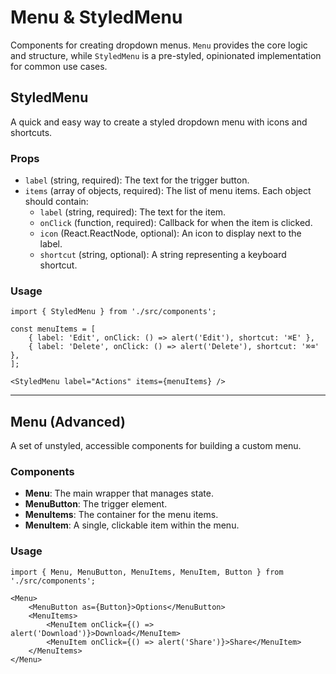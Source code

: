 # Menu & StyledMenu

Components for creating dropdown menus. `Menu` provides the core logic and structure, while `StyledMenu` is a pre-styled, opinionated implementation for common use cases.

## StyledMenu

A quick and easy way to create a styled dropdown menu with icons and shortcuts.

### Props
*   `label` (string, required): The text for the trigger button.
*   `items` (array of objects, required): The list of menu items. Each object should contain:
    *   `label` (string, required): The text for the item.
    *   `onClick` (function, required): Callback for when the item is clicked.
    *   `icon` (React.ReactNode, optional): An icon to display next to the label.
    *   `shortcut` (string, optional): A string representing a keyboard shortcut.

### Usage
```tsx
import { StyledMenu } from './src/components';

const menuItems = [
    { label: 'Edit', onClick: () => alert('Edit'), shortcut: '⌘E' },
    { label: 'Delete', onClick: () => alert('Delete'), shortcut: '⌘⌫' },
];

<StyledMenu label="Actions" items={menuItems} />
```

---

## Menu (Advanced)

A set of unstyled, accessible components for building a custom menu.

### Components
*   **Menu**: The main wrapper that manages state.
*   **MenuButton**: The trigger element.
*   **MenuItems**: The container for the menu items.
*   **MenuItem**: A single, clickable item within the menu.

### Usage
```tsx
import { Menu, MenuButton, MenuItems, MenuItem, Button } from './src/components';

<Menu>
    <MenuButton as={Button}>Options</MenuButton>
    <MenuItems>
        <MenuItem onClick={() => alert('Download')}>Download</MenuItem>
        <MenuItem onClick={() => alert('Share')}>Share</MenuItem>
    </MenuItems>
</Menu>
```
